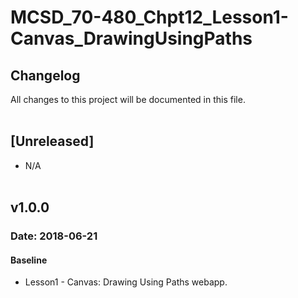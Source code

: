 # MCSD_70-480_Chpt12_Lesson1-Canvas_DrawingUsingPaths

## Changelog
All  changes to this project will be documented in this file.
<br/><br/>

## [Unreleased]
* N/A
<br/><br/>

## v1.0.0
### Date: 2018-06-21
#### Baseline
* Lesson1 - Canvas: Drawing Using Paths webapp.
<br/><br/>
